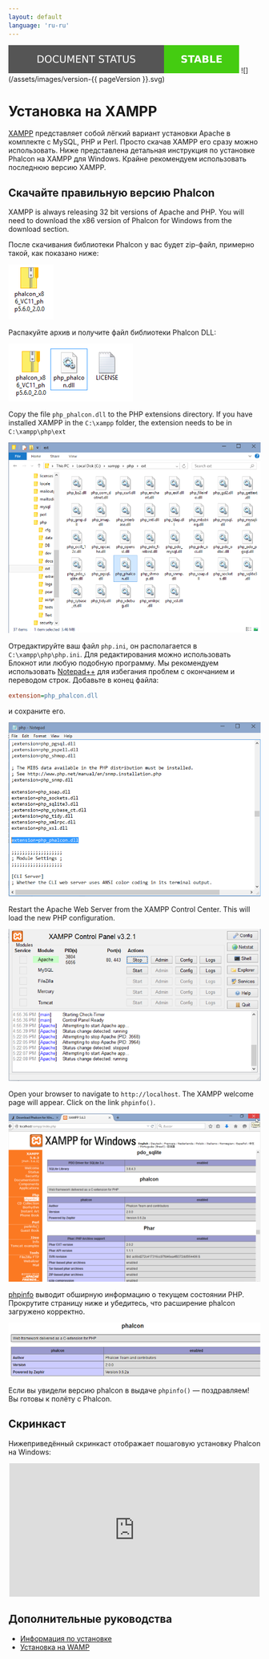 ```yaml
---
layout: default
language: 'ru-ru'
---
```

![](/assets/images/document-status-stable-success.svg) ![](/assets/images/version-{{ pageVersion }}.svg)
<a name='overview'></a>

# Установка на XAMPP

[XAMPP](https://www.apachefriends.org/download.html) представляет собой лёгкий вариант установки Apache в комплекте с MySQL, PHP и Perl. Просто скачав XAMPP его сразу можно использовать. Ниже представлена детальная инструкция по установке Phalcon на XAMPP для Windows. Крайне рекомендуем использовать последнюю версию XAMPP.

<a name='phalcon'></a>

## Скачайте правильную версию Phalcon

XAMPP is always releasing 32 bit versions of Apache and PHP. You will need to download the x86 version of Phalcon for Windows from the download section.

После скачивания библиотеки Phalcon у вас будет zip-файл, примерно такой, как показано ниже:

![](/assets/images/content/webserver-xampp-1.png)

Распакуйте архив и получите файл библиотеки Phalcon DLL:

![](/assets/images/content/webserver-xampp-2.png)

Copy the file `php_phalcon.dll` to the PHP extensions directory. If you have installed XAMPP in the `C:\xampp` folder, the extension needs to be in `C:\xampp\php\ext`

![](/assets/images/content/webserver-xampp-3.png)

Отредактируйте ваш файл `php.ini`, он располагается в `C:\xampp\php\php.ini`. Для редактирования можно использовать Блокнот или любую подобную программу. Мы рекомендуем использовать [Notepad++](https://notepad-plus-plus.org/) для избегания проблем с окончанием и переводом строк. Добавьте в конец файла:

```ini
extension=php_phalcon.dll
```

и сохраните его.

![](/assets/images/content/webserver-xampp-4.png)

Restart the Apache Web Server from the XAMPP Control Center. This will load the new PHP configuration.

![](/assets/images/content/webserver-xampp-5.png)

Open your browser to navigate to `http://localhost`. The XAMPP welcome page will appear. Click on the link `phpinfo()`.

![](/assets/images/content/webserver-xampp-6.png)

[phpinfo](http://php.net/manual/en/function.phpinfo.php) выводит обширную информацию о текущем состоянии PHP. Прокрутите страницу ниже и убедитесь, что расширение phalcon загружено корректно.

![](/assets/images/content/webserver-xampp-7.png)

Если вы увидели версию phalcon в выдаче `phpinfo()` — поздравляем! Вы готовы к полёту с Phalcon.

<a name='screencast'></a>

## Скринкаст

Нижеприведённый скринкаст отображает пошаговую установку Phalcon на Windows:

<div align="center">
  <iframe src="https://player.vimeo.com/video/40265988" 
          width="500" 
          height="266" 
          frameborder="0" webkitallowfullscreen mozallowfullscreen allowfullscreen>
  </iframe>
</div>

<a name='related'></a>

## Дополнительные руководства

* [Информация по установке](/3.4/en/installation)
* [Установка на WAMP](/3.4/en/webserver-wamp)
